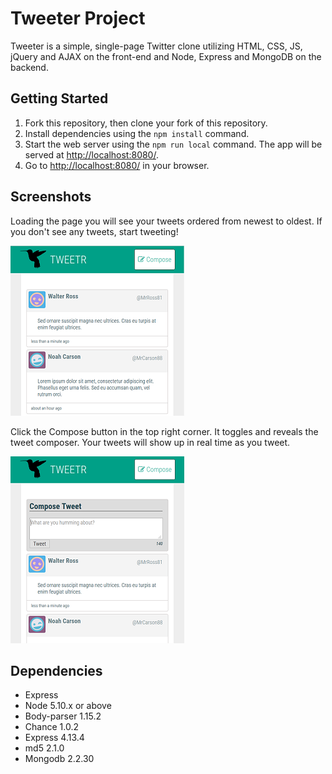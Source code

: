 # Tweeter Project

Tweeter is a simple, single-page Twitter clone utilizing HTML, CSS, JS, jQuery and AJAX on the front-end and Node, Express and MongoDB on the backend.

## Getting Started

1. Fork this repository, then clone your fork of this repository.
2. Install dependencies using the `npm install` command.
3. Start the web server using the `npm run local` command. The app will be served at <http://localhost:8080/>.
4. Go to <http://localhost:8080/> in your browser.

## Screenshots
Loading the page you will see your tweets ordered from newest to oldest. If you don't see any tweets, start tweeting!

![Screenshot of tweet list](https://github.com/nikolaigauer/tweetr/blob/master/docs/Tweeter%20-%20tweet%20list.PNG?raw=true)

Click the Compose button in the top right corner. It toggles and reveals the tweet composer. Your tweets will show up in real time as you tweet.

![Screenshot of tweet composer box](https://github.com/nikolaigauer/tweetr/blob/master/docs/Tweeter%20-%20new%20tweet%20toggle.PNG?raw=true)

## Dependencies

- Express
- Node 5.10.x or above
- Body-parser 1.15.2
- Chance 1.0.2
- Express 4.13.4
- md5 2.1.0
- Mongodb 2.2.30
